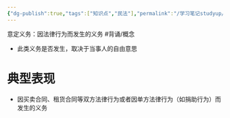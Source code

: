 ```yaml
---
{"dg-publish":true,"tags":["知识点","民法"],"permalink":"/学习笔记studyup/民法总论/意定义务/","dgPassFrontmatter":true,"created":"2024-07-05T16:39:12.031+08:00","updated":"2024-10-24T22:35:40.184+08:00"}
---
```


意定义务：因法律行为而发生的义务 #背诵/概念 
 - 此类义务是否发生，取决于当事人的自由意思
# 典型表现 
- 因买卖合同、租货合同等双方法律行为或者因单方法律行为（如捐助行为）而发生的义务